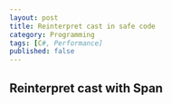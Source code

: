 ```yaml
---
layout: post
title: Reinterpret cast in safe code
category: Programming
tags: [C#, Performance]
published: false
---
```


## Reinterpret cast with Span
